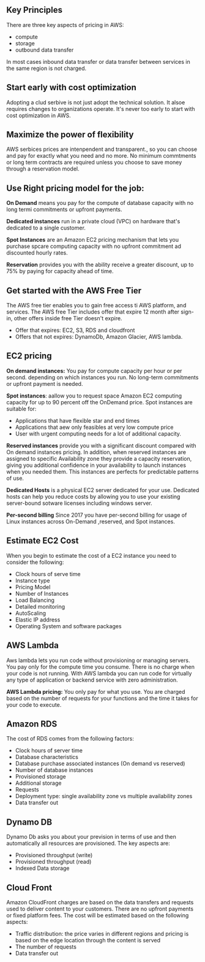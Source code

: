 ## Key Principles

There are three key aspects of pricing in AWS:

* compute
* storage
* outbound data transfer

In most cases inbound data transfer or data transfer between services in the same region is not charged. 

## Start early with cost optimization

Adopting a clud serbive is not just adopt the technical solution. It alsoe requires changes to organizations operate. It's never too early to start with cost optimization in AWS.

## Maximize the power of flexibility

AWS serbices prices are intenpendent and transparent., so you can choose and pay for exactly what you need and no more. No minimum commtments or long term contracts are required unless you choose to save money through a reservation model. 

## Use Right pricing model for the job:

**On Demand** means you pay for the compute of database capacity with no long termi commitments or upfront payments. 

**Dedicated instances** run in a private cloud (VPC) on hardware that's dedicated to a single customer. 

**Spot Instances** are an Amazon EC2 pricing mechanism that lets you purchase spcare computing capacity with no upfront commitment ad discounted hourly rates.

**Reservation** provides you with the ability receive a greater discount, up to 75% by paying for capacity ahead of time.

## Get started with the AWS Free Tier

The AWS free tier enables you to gain free access ti AWS platform, and services. The AWS free Tier includes offer that expire 12 month after sign-in, other offers inside free Tier doesn't expire. 

* Offer that expires: EC2, S3, RDS and cloudfront
* Offers that not expires: DynamoDb,  Amazon Glacier, AWS lambda.

## EC2 pricing

**On demand instances:** You pay for compute capacity per hour  or per second. depending on which instances you run. No long-term commitments or upfront payment is needed.

**Spot instances**: aallow you to request space Amazon EC2 computing capacity for up to 90 percent off the OnDemand price. Spot instances are suitable for:

* Applications that have flexible star and end times
* Applications that aew only feasibles at very low compute price
* User with urgent computing needs for a lot of additional capacity.

**Reserved instances** provide you with a significant discount compared with On demand instances pricing. In addition, when reserved instances are assigned to specific Availability zone  they provide a capacity reservation, giving you additional confidence in your availability to launch instances when you needed them. This instances are perfects for predictable patterns of use. 

**Dedicated Hosts** is a physical EC2 server dedicated for your use. Dedicated hosts can help you reduce costs by allowing you to use your existing server-bound sotware licenses including windows server.

**Per-second billing** Since 2017 you have per-second billing for usage of Linux instances across On-Demand ,reserved, and Spot instances. 

## Estimate EC2 Cost

When you begin to estimate the cost of a EC2 instance you need to consider the following:

* Clock hours of serve time
* Instance type
* Pricing Model
* Number of Instances
* Load Balancing
* Detailed monitoring
* AutoScaling
* Elastic IP address 
* Operating System and software packages

## AWS Lambda

Aws lambda lets you run code without provisioning or managing servers. You pay only for the compute time you consume. There is no charge when your code is not running. With AWS lambda you can run code for virtually any type of application or backend service with zero administration.

**AWS Lambda pricing:** You only pay for what you use. You are charged based on the number of requests for your functions and the time it takes for your code to execute. 

## Amazon RDS

The cost of RDS comes from the following factors:

* Clock hours of server time
* Database characteristics
* Database purchase associated instances (On demand vs reserved)
* Number of database instances
* Provisioned storage
* Additional storage
* Requests
* Deployment type: single availability zone vs multiple availability zones
* Data transfer out

## Dynamo DB

Dynamo Db asks you about your prevision in terms of use and then automatically all resources are provisioned. The key aspects are:

* Provisioned throughput (write)
* Provisioned throughput (read)
* Indexed Data storage

## Cloud Front

Amazon CloudFront charges are based on the data transfers  and requests used to deliver content to your customers. There are no upfront payments or fixed platform fees. The cost will be estimated based on the following aspects:

* Traffic distribution: the price varies in different regions and pricing is based on the edge location through the content is served
* The number of requests
* Data transfer out

